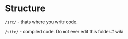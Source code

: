 Structure
=============
`/src/` - thats where you write code.

`/site/` - compiled code. Do not ever edit this folder.# wiki
